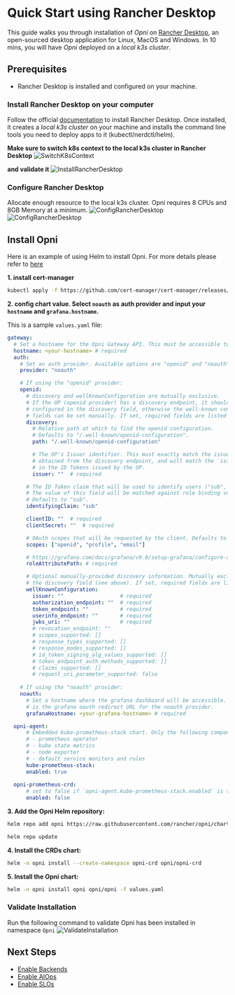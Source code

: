 # Quick Start using Rancher Desktop

This guide walks you through installation of *Opni* on [Rancher Desktop](https://rancherdesktop.io), an open-sourced desktop application for Linux, MacOS and Windows. In 10 mins, you will have *Opni* deployed on a *local k3s cluster*.

## Prerequisites
* Rancher Desktop is installed and configured on your machine.

### Install Rancher Desktop on your computer
Follow the official [documentation](https://docs.rancherdesktop.io/getting-started/installation) to install Rancher Desktop. Once installed, it creates a *local k3s cluster* on your machine and installs the command line tools you need to deploy apps to it (kubectl/nerdctl/helm).

**Make sure to switch k8s context to the local k3s cluster in Rancher Desktop**
![SwitchK8sContext](/img/rancherdesktop_switch_k8s_context.png)

**and validate it**
![InstallRancherDesktop](/img/rancherdesktop_validate_node.png)

### Configure Rancher Desktop

Allocate enough resource to the local k3s cluster. Opni requires 8 CPUs and 8GB Memory at a minimum.
![ConfigRancherDesktop](/img/rancherdesktop_preference.png)
![ConfigRancherDesktop](/img/rancherdesktop_config_resource.png)

## Install Opni

Here is an example of using Helm to install Opni. For more details please refer to [here](https://opni.io/installation/opni#prerequisites)

**1. install cert-manager**
  ```bash
  kubectl apply -f https://github.com/cert-manager/cert-manager/releases/download/v1.10.0/cert-manager.yaml
  ```

**2. config chart value. Select `noauth` as auth provider and input your `hostname` and `grafana.hostname`.**

  This is a sample `values.yaml` file:
  ```yaml
  gateway:
    # Set a hostname for the Opni Gateway API. This must be accessible to all agents.
    hostname: <your-hostname> # required
    auth:
      # Set an auth provider. Available options are "openid" and "noauth".
      provider: "noauth"

      # If using the "openid" provider:
      openid:
        # discovery and wellKnownConfiguration are mutually exclusive.
        # If the OP (openid provider) has a discovery endpoint, it should be
        # configured in the discovery field, otherwise the well-known configuration
        # fields can be set manually. If set, required fields are listed below.
        discovery:
          # Relative path at which to find the openid configuration.
          # Defaults to "/.well-known/openid-configuration".
          path: "/.well-known/openid-configuration"

          # The OP's Issuer identifier. This must exactly match the issuer URL
          # obtained from the discovery endpoint, and will match the `iss' claim
          # in the ID Tokens issued by the OP.
          issuer: ""  # required

        # The ID Token claim that will be used to identify users ("sub", "email", etc.). 
        # The value of this field will be matched against role binding subject names.
        # Defaults to "sub".
        identifyingClaim: "sub"

        clientID: ""  # required
        clientSecret: ""  # required

        # OAuth scopes that will be requested by the client. Defaults to ["openid", "profile", "email"].
        scopes: ["openid", "profile", "email"]

        # https://grafana.com/docs/grafana/v9.0/setup-grafana/configure-security/configure-authentication/generic-oauth/#roles
        roleAttributePath: # required

        # Optional manually-provided discovery information. Mutually exclusive with 
        # the discovery field (see above). If set, required fields are listed below.
        wellKnownConfiguration:
          issuer: ""                  # required
          authorization_endpoint: ""  # required
          token_endpoint: ""          # required
          userinfo_endpoint: ""       # required
          jwks_uri: ""                # required
          # revocation_endpoint: ""
          # scopes_supported: []
          # response_types_supported: []
          # response_modes_supported: []
          # id_token_signing_alg_values_supported: []
          # token_endpoint_auth_methods_supported: []
          # claims_supported: []
          # request_uri_parameter_supported: false
      
      # If using the "noauth" provider:
      noauth:
        # Set a hostname where the grafana dashboard will be accessible. This value
        # is the grafana oauth redirect URL for the noauth provider.
        grafanaHostname: <your-grafana-hostname> # required

    opni-agent:
        # Embedded kube-prometheus-stack chart. Only the following components will be installed:
        # - prometheus operator
        # - kube state metrics
        # - node exporter
        # - default service monitors and rules
        kube-prometheus-stack:
        enabled: true
        
    opni-prometheus-crd:
        # set to false if `opni-agent.kube-prometheus-stack.enabled` is true
        enabled: false

  ```

**3. Add the Opni Helm repository:**

  ```bash
  helm repo add opni https://raw.githubusercontent.com/rancher/opni/charts-repo
  ```
  ```bash
  helm repo update
  ```
**4. Install the CRDs chart:**

  ```bash
  helm -n opni install --create-namespace opni-crd opni/opni-crd
  ```
**5. Install the Opni chart:**

  ```bash
  helm -n opni install opni opni/opni -f values.yaml
  ```

### Validate Installation
Run the following command to validate Opni has been installed in namespace `Opni`
![ValidateInstallation](/img/rancherdesktop_validate.png)


## Next Steps
* [Enable Backends](/installation/opni/backends)
* [Enable AIOps](/installation/opni/aiops)
* [Enable SLOs](/installation/opni/slo)




